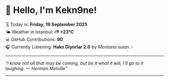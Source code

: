 # 👋 Hello, I'm Kekn9ne!

🗓️ Today is: **Friday, 19 September 2025**  
🌤️ Weather in Istanbul: **⛅️  +23°C**  
📊 GitHub Contributions: **90**  
🎧 Currently Listening: **Hako Diyorlar 2.0** by *Montana suian* 🎶

---

_"I know not all that may be coming, but be it what it will, I'll go to it laughing. — *Herman Melville*"_

---
